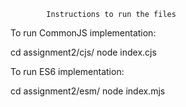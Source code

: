 

			Instructions to run the files


To run CommonJS implementation:

cd assignment2/cjs/
node index.cjs


To run ES6 implementation:

cd assignment2/esm/
node index.mjs